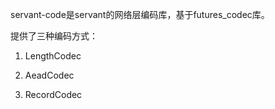 servant-code是servant的网络层编码库，基于futures_codec库。

提供了三种编码方式：

1. LengthCodec

2. AeadCodec

3. RecordCodec